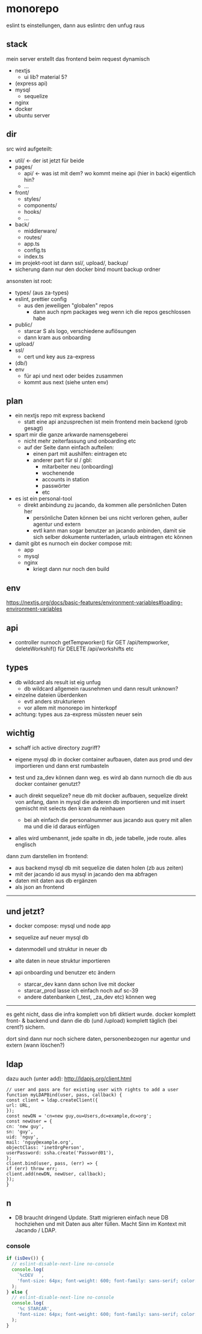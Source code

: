 # monorepo

eslint ts einstellungen, dann aus eslintrc den unfug raus

## stack

mein server erstellt das frontend beim request dynamisch

- nextjs
  - ui lib? material 5?
- (express api)
- mysql
  - sequelize
- nginx
- docker
- ubuntu server

## dir

src wird aufgeteilt:

- util/ <- der ist jetzt für beide
- pages/
  - api/ <- was ist mit dem? wo kommt meine api (hier in back) eigentlich hin?
  - ...
- front/
  - styles/
  - components/
  - hooks/
  - ...
- back/
  - middlerware/
  - routes/
  - app.ts
  - config.ts
  - index.ts
- im projekt-root ist dann ssl/, upload/, backup/
- sicherung dann nur den docker bind mount backup ordner

ansonsten ist root:

- types/ (aus za-types)
- eslint, prettier config
  - aus den jeweiligen "globalen" repos
    - dann auch npm packages weg wenn ich die repos geschlossen habe
- public/
  - starcar S als logo, verschiedene auflösungen
  - dann kram aus onboarding
- upload/
- ssl/
  - cert und key aus za-express
- (db/)
- env
  - für api und next oder beides zusammen
  - kommt aus next (siehe unten env)

## plan

- ein nextjs repo mit express backend
  - statt eine api anzusprechen ist mein frontend mein backend (grob gesagt)
- spart mir die ganze arkwarde namensgeberei
  - nicht mehr zeiterfassung und onboarding etc
  - auf der Seite dann einfach aufteilen:
    - einen part mit aushilfen: eintragen etc
    - anderer part für sl / gbl:
      - mitarbeiter neu (onboarding)
      - wochenende
      - accounts in station
      - passwörter
      - etc
- es ist ein personal-tool
  - direkt anbindung zu jacando, da kommen alle persönlichen Daten her
    - persönliche Daten können bei uns nicht verloren gehen, außer agentur und extern
    - evtl kann man sogar benutzer an jacando anbinden, damit sie sich selber dokumente runterladen, urlaub eintragen etc können
- damit gibt es nurnoch ein docker compose mit:
  - app
  - mysql
  - nginx
    - kriegt dann nur noch den build

## env

https://nextjs.org/docs/basic-features/environment-variables#loading-environment-variables

## api

- controller nurnoch getTempworker() für GET /api/tempworker, deleteWorkshif() für DELETE /api/workshifts etc

## types

- db wildcard als result ist eig unfug
  - db wildcard allgemein rausnehmen und dann result unknown?
- einzelne dateien überdenken
  - evtl anders strukturieren
  - vor allem mit monorepo im hinterkopf
- achtung: types aus za-express müssten neuer sein

## wichtig

- schaff ich active directory zugriff?

- eigene mysql db in docker container aufbauen, daten aus prod und dev importieren und dann erst rumbasteln
- test und za_dev können dann weg. es wird ab dann nurnoch die db aus docker container genutzt?

- auch direkt sequelize? neue db mit docker aufbauen, sequelize direkt von anfang, dann in mysql die anderen db importieren und mit insert gemischt mit selects den kram da reinhauen

  - bei ah einfach die personalnummer aus jacando aus query mit allen ma und die id daraus einfügen

- alles wird umbenannt, jede spalte in db, jede tabelle, jede route. alles englisch

dann zum darstellen im frontend:

- aus backend mysql db mit sequelize die daten holen (zb aus zeiten)
- mit der jacando id aus mysql in jacando den ma abfragen
- daten mit daten aus db ergänzen
- als json an frontend

---

## und jetzt?

- docker compose: mysql und node app

- sequelize auf neuer mysql db

- datenmodell und struktur in neuer db

- alte daten in neue struktur importieren

- api onboarding und benutzer etc ändern
  - starcar_dev kann dann schon live mit docker
  - starcar_prod lasse ich einfach noch auf sc-39
  - andere datenbanken (\_test, \_za_dev etc) können weg

---

es geht nicht, dass die infra komplett von bfi diktiert wurde. docker komplett front- & backend und dann die db (und /upload) komplett täglich (bei crent?) sichern.

dort sind dann nur noch sichere daten, personenbezogen nur agentur und extern (wann löschen?)

## ldap

dazu auch (unter add): http://ldapjs.org/client.html

```
// user and pass are for existing user with rights to add a user
function myLDAPBind(user, pass, callback) {
const client = ldap.createClient({
url: URL,
});
const newDN = 'cn=new guy,ou=Users,dc=example,dc=org';
const newUser = {
cn: 'new guy',
sn: 'guy',
uid: 'nguy',
mail: 'nguy@example.org',
objectClass: 'inetOrgPerson',
userPassword: ssha.create('Password01'),
};
client.bind(user, pass, (err) => {
if (err) throw err;
client.add(newDN, newUser, callback);
});
}
```

## n

- DB braucht dringend Update. Statt migrieren einfach neue DB hochziehen und mit Daten aus alter füllen. Macht Sinn im Kontext mit Jacando / LDAP.

### console

```js
if (isDev()) {
  // eslint-disable-next-line no-console
  console.log(
    `%cDEV  `,
    'font-size: 64px; font-weight: 600; font-family: sans-serif; color: #ffb300;text-shadow: 1px 1px #000, 2px 2px #100, 3px 3px #200, 4px 4px #300, 5px 5px #400, 6px 6px #500, 7px 7px #600, 8px 8px #700, 9px 9px #800, 10px 10px #900, 11px 11px #a00, 12px 12px #b00, 13px 13px #c00, 14px 14px #d00, 15px 15px #e00, 16px 16px #f00'
  );
} else {
  // eslint-disable-next-line no-console
  console.log(
    '%c STARCAR',
    'font-size: 64px; font-weight: 600; font-family: sans-serif; color: #feed01; text-shadow: 0 0 1px #000, 0 0 1px #000, 0 0 1px #000, 0 0 1px #000, 0 0 1px #000, 0 0 1px #000, 0 0 1px #000, 0 0 1px #000, -1px -1px #000, -2px -2px #000, -3px -3px #000, -4px -4px #000, -5px -5px #000, -6px -6px #000, -7px -7px #000, -8px -8px #000'
  );
}
```
